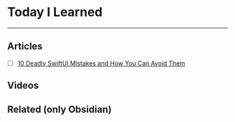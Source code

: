 # Today I Learned

---

## Articles
- [ ] [10 Deadly SwiftUI Mistakes and How You Can Avoid Them](https://blog.devgenius.io/how-to-master-swift-and-swiftui-by-avoiding-these-10-deadly-sins-bf00e53c304a) 

## Videos

## Related (only Obsidian)